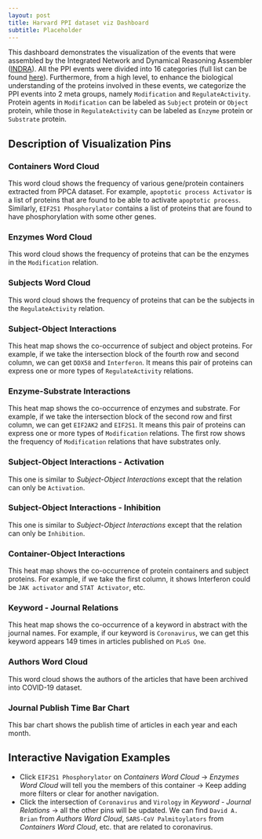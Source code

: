 ```yaml
---
layout: post
title: Harvard PPI dataset viz Dashboard
subtitle: Placeholder
---
```


This dashboard demonstrates the visualization of the events that were assembled 
by the Integrated Network and Dynamical Reasoning Assembler ([INDRA](https://indra.readthedocs.io/en/latest/index.html)). 
All the PPI events were divided into 16 categories (full list can be found [here](https://indra.readthedocs.io/en/latest/modules/statements.html#)). 
Furthermore, from a high level, to enhance the biological understanding of the proteins involved in these events, 
we categorize the PPI events into 2 meta groups, namely `Modification` and `RegulateActivity`. Protein agents in `Modification` can be labeled as `Subject` protein or `Object` protein, 
while those in `RegulateActivity` can be labeled as `Enzyme` protein or `Substrate` protein.

## Description of Visualization Pins

### Containers Word Cloud

This word cloud shows the frequency of various gene/protein containers extracted from PPCA dataset. 
For example, `apoptotic process Activator` is a list of proteins that are found to be able to activate `apoptotic process`. Similarly, `EIF2S1 Phosphorylator` contains a list of proteins that are found to have phosphorylation with some other genes.

### Enzymes Word Cloud
This word cloud shows the frequency of proteins that can be the enzymes in the `Modification` relation.

### Subjects Word Cloud
This word cloud shows the frequency of proteins that can be the subjects in the `RegulateActivity` relation.

### Subject-Object Interactions 
This heat map shows the co-occurrence of subject and object proteins. 
For example, if we take the intersection block of the fourth row and second column, 
we can get `DDX58` and `Interferon`. It means this pair of proteins can express one or more types of `RegulateActivity` relations.

### Enzyme-Substrate Interactions
This heat map shows the co-occurrence of enzymes and substrate. 
For example, if we take the intersection block of the second row and first column, 
we can get `EIF2AK2` and `EIF2S1`. It means this pair of proteins can express one or more types of `Modification` relations. 
The first row shows the frequency of `Modification` relations that have substrates only.

### Subject-Object Interactions - Activation
This one is similar to _Subject-Object Interactions_ except that the relation can only be `Activation`.

### Subject-Object Interactions - Inhibition
This one is similar to _Subject-Object Interactions_ except that the relation can only be `Inhibition`.

### Container-Object Interactions
This heat map shows the co-occurrence of protein containers and subject proteins. 
For example, if we take the first column, it shows Interferon could be `JAK activator` and `STAT Activator`, etc.

### Keyword - Journal Relations
This heat map shows the co-occurrence of a keyword in abstract with the journal names. 
For example, if our keyword is `Coronavirus`, we can get this keyword appears 149 times in articles published on `PLoS One`.

### Authors Word Cloud
This word cloud shows the authors of the articles that have been archived into COVID-19 dataset.

### Journal Publish Time Bar Chart
This bar chart shows the publish time of articles in each year and each month.

## Interactive Navigation Examples

- Click `EIF2S1 Phosphorylator` on _Containers Word Cloud_ → _Enzymes Word Cloud_ will 
tell you the members of this container → Keep adding more filters or clear for another navigation.
- Click the intersection of `Coronavirus` and `Virology` in _Keyword - Journal Relations_ → all the other pins will be updated. We can find `David A. Brian` from _Authors Word Cloud_, `SARS-CoV Palmitoylators` from _Containers Word Cloud_, etc. that are related to coronavirus.